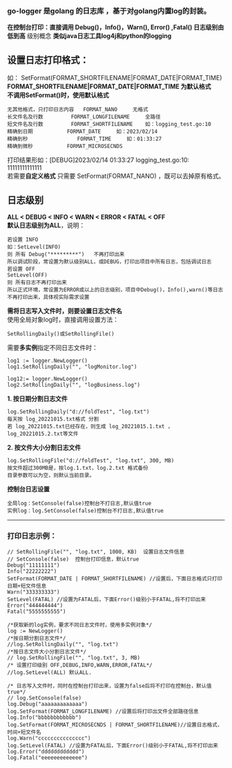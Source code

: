 ### go-logger 是golang 的日志库 ，基于对golang内置log的封装。
**在控制台打印：直接调用 Debug()，Info()，Warn(), Error() ,Fatal() 日志级别由低到高**
级别概念 
**类似java日志工具log4j和python的logging**

## **设置日志打印格式：**
如： SetFormat(FORMAT_SHORTFILENAME|FORMAT_DATE|FORMAT_TIME)<br>
**FORMAT_SHORTFILENAME|FORMAT_DATE|FORMAT_TIME 为默认格式<br>
不调用SetFormat()时，使用默认格式**

	无其他格式，只打印日志内容	FORMAT_NANO		无格式
	长文件名及行数			FORMAT_LONGFILENAME		全路径
	短文件名及行数			FORMAT_SHORTFILENAME	如：logging_test.go:10
	精确到日期			FORMAT_DATE		如：2023/02/14
	精确到秒				FORMAT_TIME		如：01:33:27
	精确到微秒			FORMAT_MICROSECNDS
	
打印结果形如：[DEBUG]2023/02/14 01:33:27 logging_test.go:10: 11111111111111 <br>
若需要**自定义格式** 只需要 SetFormat(FORMAT_NANO) ，既可以去掉原有格式。<br>

## **日志级别**
**ALL < DEBUG < INFO < WARN < ERROR < FATAL < OFF** <br>
**默认日志级别为ALL**，说明： <br>

	若设置 INFO
	如：SetLevel(INFO)
	则 所有 Debug("*********")   不再打印出来
	所以调试阶段，常设置为默认级别ALL，或DEBUG，打印出项目中所有日志，包括调试日志
	若设置 OFF
	SetLevel(OFF)
	则 所有日志不再打印出来
	所以正式环境，常设置为ERROR或以上的日志级别，项目中Debug()，Info(),warn()等日志不再打印出来，具体视实际需求设置
	


**需将日志写入文件时，则要设置日志文件名**<br>
    使用全局对象log时，直接调用设置方法：

	SetRollingDaily()或SetRollingFile()
需要**多实例**指定不同日志文件时：<br>

	log1 := logger.NewLogger()
	log1.SetRollingDaily("", "logMonitor.log")
	 
	log12:= logger.NewLogger()
	log2.SetRollingDaily("", "logBusiness.log")
    

**1. 按日期分割日志文件**

	log.SetRollingDaily("d://foldTest", "log.txt")
	每天按 log_20221015.txt格式 分割
	若 log_20221015.txt已经存在，则生成 log_20221015.1.txt ，log_20221015.2.txt等文件

**2. 按文件大小分割日志文件**

	log.SetRollingFile("d://foldTest", "log.txt", 300, MB)
	按文件超过300MB是，按log.1.txt，log.2.txt 格式备份
	目录参数可以为空，则默认当前目录。

**控制台日志设置**

	全局log：SetConsole(false)控制台不打日志,默认值true
	实例log：log.SetConsole(false)控制台不打日志,默认值true

***

### 打印日志示例：

	// SetRollingFile("", "log.txt", 1000, KB)  设置日志文件信息
	// SetConsole(false)  控制台打印信息，默认true
	Debug("11111111")
	Info("22222222")
	SetFormat(FORMAT_DATE | FORMAT_SHORTFILENAME) //设置后，下面日志格式只打印日期+短文件信息
	Warn("333333333")
	SetLevel(FATAL) //设置为FATAL后，下面Error()级别小于FATAL,将不打印出来
	Error("444444444")
	Fatal("5555555555")
	
	/*获取新的log实例，要求不同日志文件时，使用多实例对象*/
	log := NewLogger()
	/*按日期分割日志文件*/
	//log.SetRollingDaily("", "log.txt")	
	/*按日志文件大小分割日志文件*/
	// log.SetRollingFile("", "log.txt", 3, MB)
	/* 设置打印级别 OFF,DEBUG,INFO,WARN,ERROR,FATAL*/
	//log.SetLevel(ALL) 默认ALL.

	/* 日志写入文件时，同时在控制台打印出来，设置为false后将不打印在控制台，默认值true*/
	// log.SetConsole(false)
	log.Debug("aaaaaaaaaaaaa")
	log.SetFormat(FORMAT_LONGFILENAME) //设置后将打印出文件全部路径信息
	log.Info("bbbbbbbbbbbb")
	log.SetFormat(FORMAT_MICROSECNDS | FORMAT_SHORTFILENAME)//设置日志格式，时间+短文件名
	log.Warn("ccccccccccccccc")
	log.SetLevel(FATAL) //设置为FATAL后，下面Error()级别小于FATAL,将不打印出来
	log.Error("dddddddddddd")
	log.Fatal("eeeeeeeeeeeee")
